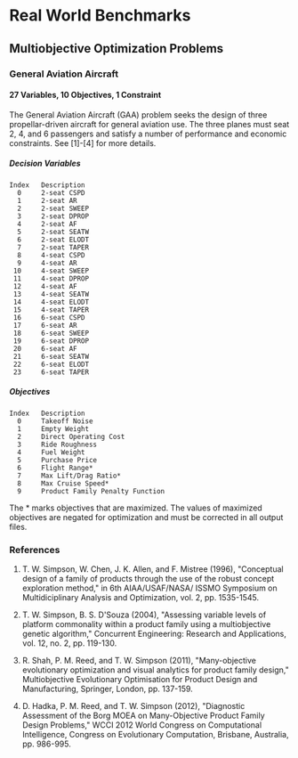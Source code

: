 # Real World Benchmarks #
## Multiobjective Optimization Problems ##

### General Aviation Aircraft ###
#### 27 Variables, 10 Objectives, 1 Constraint ####
The General Aviation Aircraft (GAA) problem seeks the design of three
propellar-driven aircraft for general aviation use.  The three planes
must seat 2, 4, and 6 passengers and satisfy a number of performance
and economic constraints.  See [1]-[4] for more details.

##### Decision Variables #####
    Index   Description
      0     2-seat CSPD
      1     2-seat AR
      2     2-seat SWEEP
      3     2-seat DPROP
      4     2-seat AF
      5     2-seat SEATW
      6     2-seat ELODT
      7     2-seat TAPER
      8     4-seat CSPD
      9     4-seat AR
     10     4-seat SWEEP
     11     4-seat DPROP
     12     4-seat AF
     13     4-seat SEATW
     14     4-seat ELODT
     15     4-seat TAPER
     16     6-seat CSPD
     17     6-seat AR
     18     6-seat SWEEP
     19     6-seat DPROP
     20     6-seat AF
     21     6-seat SEATW
     22     6-seat ELODT
     23     6-seat TAPER

##### Objectives #####
    Index   Description
      0     Takeoff Noise
      1     Empty Weight
      2     Direct Operating Cost
      3     Ride Roughness
      4     Fuel Weight
      5     Purchase Price
      6     Flight Range*
      7     Max Lift/Drag Ratio*
      8     Max Cruise Speed*
      9     Product Family Penalty Function
      
The * marks objectives that are maximized.  The values of maximized objectives
are negated for optimization and must be corrected in all output files.


### References ###
1. T. W. Simpson, W. Chen, J. K. Allen, and F. Mistree (1996),
   "Conceptual design of a family of products through the use of
   the robust concept exploration method," in 6th AIAA/USAF/NASA/
   ISSMO Symposium on Multidiciplinary Analysis and Optimization,
   vol. 2, pp. 1535-1545.

2. T. W. Simpson, B. S. D'Souza (2004), "Assessing variable levels
   of platform commonality within a product family using a
   multiobjective genetic algorithm," Concurrent Engineering:
   Research and Applications, vol. 12, no. 2, pp. 119-130.

3. R. Shah, P. M. Reed, and T. W. Simpson (2011), "Many-objective
   evolutionary optimization and visual analytics for product
   family design," Multiobjective Evolutionary Optimisation for
   Product Design and Manufacturing, Springer, London, pp. 137-159.

4. D. Hadka, P. M. Reed, and T. W. Simpson (2012), "Diagnostic
   Assessment of the Borg MOEA on Many-Objective Product Family
   Design Problems,"  WCCI 2012 World Congress on Computational
   Intelligence, Congress on Evolutionary Computation, Brisbane,
   Australia, pp. 986-995.